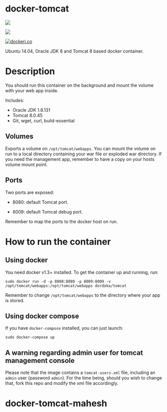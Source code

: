 docker-tomcat
=============


[![](https://images.microbadger.com/badges/version/dordoka/tomcat.svg)](http://microbadger.com/images/dordoka/tomcat "Get your own version badge on microbadger.com")

[![](https://images.microbadger.com/badges/image/dordoka/tomcat.svg)](http://microbadger.com/images/dordoka/tomcat "Get your own image badge on microbadger.com")


[![dockeri.co](http://dockeri.co/image/dordoka/tomcat)](https://registry.hub.docker.com/u/dordoka/tomcat/)

Ubuntu 14.04, Oracle JDK 8 and Tomcat 8 based docker container.

# Description
You should run this container on the background and mount the volume with your web app inside.

Includes:

 - Oracle JDK 1.8.131
 - Tomcat 8.0.45
 - Git, wget, curl, build-essential
 
## Volumes
Exports a volume on `/opt/tomcat/webapps`.
You can mount the volume on run to a local directory containing your war file or exploded war directory.
If you need the management app, remember to have a copy on your hosts volume mount point.

## Ports
Two ports are exposed:

 - 8080: default Tomcat port.
  
 - 8009: default Tomcat debug port.

Remember to map the ports to the docker host on run.


# How to run the container
## Using docker
You need docker v1.3+ installed. To get the container up and running, run:
 
```
sudo docker run -d -p 8080:8080 -p 8009:8009 -v /opt/tomcat/webapps:/opt/tomcat/webapps dordoka/tomcat
```
Remember to change `/opt/tomcat/webapps` to the directory where your app is stored.

## Using docker compose
If you have `docker-compose` installed, you can just launch:

```
sudo docker-compose up
```

## A warning regarding admin user for tomcat management console
Please note that the image contains a `tomcat-users.xml` file, including an `admin` user (password `admin`). For the time being, should you wish to change that, fork this repo and modify the xml file accordingly.

# docker-tomcat-mahesh

